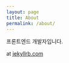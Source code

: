 ```yaml
---
layout: page
title: About
permalink: /about/
---
```


프론트엔드 개발자입니다.

at [jekyllrb.com](http://jekyllrb.com/)


<!--
You can find the source code for the Jekyll new theme at:
{% include icon-github.html username="jekyll" %} /
[minima](https://github.com/jekyll/minima)

You can find the source code for Jekyll at
{% include icon-github.html username="jekyll" %} /
[jekyll](https://github.com/jekyll/jekyll)
-->